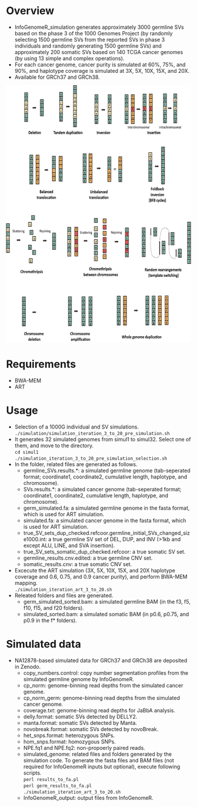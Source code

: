 # Overview

- InfoGenomeR_simulation generates approximately 3000 germline SVs based on the phase 3 of the 1000 Genomes Project (by randomly selecting 1500 germline SVs from the reported SVs in phase 3 individuals
and randomly generating 1500 germline SVs) and approximately 200 somatic SVs based on 140 TCGA cancer genomes (by using 13 simple and complex operations).
- For each cancer genome, cancer purity is simulated at 60%, 75%, and 90%, and haplotype coverage is simulated at 3X, 5X, 10X, 15X, and 20X.
- Available for GRCh37 and GRCh38.

<p align="center">
    <img height="700" src="./doc/overview.png">
  </a>
</p>

# Requirements

- BWA-MEM
- ART
# Usage

- Selection of a 1000G individual and SV simulations.\
`./simulation/simulation_iteration_3_to_20_pre_simulation.sh`
- It generates 32 simulated genomes from simul1 to simul32. Select one of them, and move to the directory.\
`cd simul1`\
`./simulation_iteration_3_to_20_pre_simulation_selection.sh`
- In the folder, related files are generated as follows.
  - germline_SVs.results.*: a simulated germline genome (tab-seperated format; coordinate1, coordinate2, cumulative length, haplotype, and chromosome).
  - SVs.results.*: a simulated cancer genome (tab-seperated format; coordinate1, coordinate2, cumulative length, haplotype, and chromosome).
  - germ_simulated.fa: a simulated germline genome  in the fasta format, which is used for ART simulation.
  - simulated.fa: a simulated cancer genome in the fasta format, which is used for ART simulation.
  - true_SV_sets_dup_checked.refcoor.germline_initial_SVs_changed_size1000.int: a true germline SV set of DEL, DUP, and INV (>1kb and except ALU, LINE, and SVA insertion).
  - true_SV_sets_somatic_dup_checked.refcoor: a true somatic SV set.
  - germline_results.cnv.edited: a true germline CNV set.
  - somatic_results.cnv: a true somatic CNV set.
- Excecute the ART simulation (3X, 5X, 10X, 15X, and 20X haplotype coverage and 0.6, 0.75, and 0.9 cancer purity), and perform BWA-MEM mapping.\
`./simulation_iteration_art_3_to_20.sh`
- Releated folders and files are generated.
  - germ_simulated_sorted.bam: a simulated germline BAM (in the f3, f5, f10, f15, and f20 folders).
  - simulated_sorted.bam: a simulated somatic BAM (in p0.6, p0.75, and p0.9 in the f* folders).
# Simulated data
- NA12878-based simulated data for GRCh37 and GRCh38 are deposited in Zenodo.
  - copy_numbers.control: copy number segmentation profiles from the simulated germline genome by InfoGenomeR.
  - cp_norm: genome-binning read depths from the simulated cancer genome.
  - cp_norm_germ: genome-binning read depths from the simulated cancer genome.
  - coverage.txt: genome-binning read depths for JaBbA analysis.
  - delly.format: somatic SVs detected by DELLY2.
  - manta.format: somatic SVs detected by Manta.
  - novobreak.format: somatic SVs detected by novoBreak.
  - het_snps.format: heterozygous SNPs.
  - hom_snps.format: homozygous SNPs.
  - NPE.fq1 and NPE.fq2: non-propoerly paired reads.
  - simulated_genome: related files and folders generated by the simulation code. To generate the fasta files and BAM files (not required for InfoGenomeR inputs but optional), execute following scripts.\
  `perl results_to_fa.pl`\
  `perl germ_results_to_fa.pl`\
  `./simulation_iteration_art_3_to_20.sh`
   - InfoGenomeR_output: output files from InfoGenomeR.
